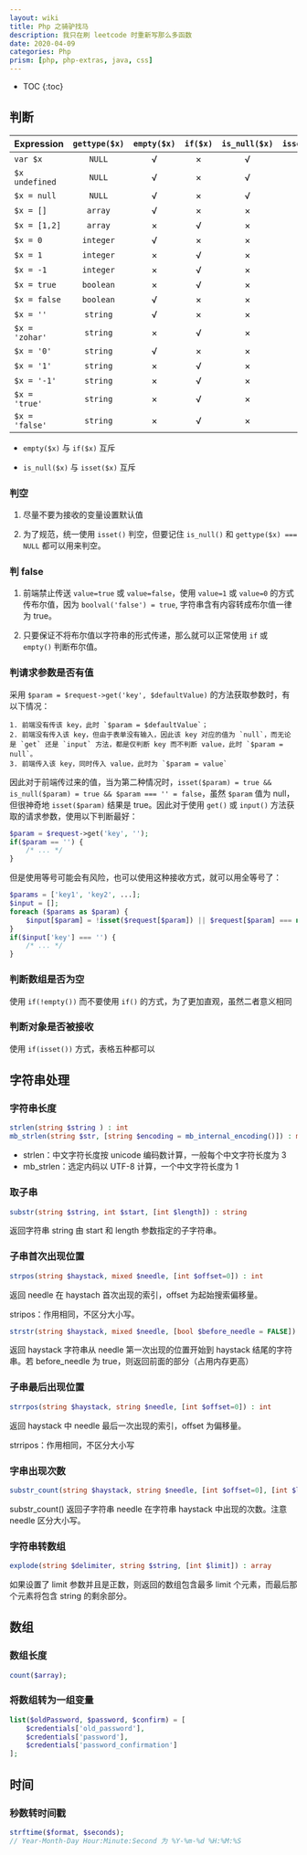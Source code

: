 ```yaml
---
layout: wiki
title: Php 之骑驴找马
description: 我只在刷 leetcode 时重新写那么多函数
date: 2020-04-09
categories: Php
prism: [php, php-extras, java, css]
---
```


* TOC
{:toc}

## 判断

| Expression     | `gettype($x)` | `empty($x)` | `if($x)` | `is_null($x)` | `isset($x)` |
|:---------------|:-------------:|:-----------:|:--------:|:-------------:|:-----------:|
| `var $x`       |    `NULL`     |      √      |    ×     |       √       |      ×      |
| `$x undefined` |    `NULL`     |      √      |    ×     |       √       |      ×      |
| `$x = null`    |    `NULL`     |      √      |    ×     |       √       |      ×      |
| `$x = []`      |    `array`    |      √      |    ×     |       ×       |      √      |
| `$x = [1,2]`   |    `array`    |      ×      |    √     |       ×       |      √      |
| `$x = 0`       |   `integer`   |      √      |    ×     |       ×       |      √      |
| `$x = 1`       |   `integer`   |      ×      |    √     |       ×       |      √      |
| `$x = -1`      |   `integer`   |      ×      |    √     |       ×       |      √      |
| `$x = true`    |   `boolean`   |      ×      |    √     |       ×       |      √      |
| `$x = false`   |   `boolean`   |      √      |    ×     |       ×       |      √      |
| `$x = ''`      |   `string`    |      √      |    ×     |       ×       |      √      |
| `$x = 'zohar'` |   `string`    |      ×      |    √     |       ×       |      √      |
| `$x = '0'`     |   `string`    |      √      |    ×     |       ×       |      √      |
| `$x = '1'`     |   `string`    |      ×      |    √     |       ×       |      √      |
| `$x = '-1'`    |   `string`    |      ×      |    √     |       ×       |      √      |
| `$x = 'true'`  |   `string`    |      ×      |    √     |       ×       |      √      |
| `$x = 'false'` |   `string`    |      ×      |    √     |       ×       |      √      |

* `empty($x)` 与 `if($x)` 互斥

* `is_null($x)` 与 `isset($x)` 互斥

### 判空

1. 尽量不要为接收的变量设置默认值

2. 为了规范，统一使用 `isset()` 判空，但要记住 `is_null()` 和 `gettype($x) === NULL` 都可以用来判空。

### 判 false

1. 前端禁止传送 `value=true` 或 `value=false`，使用 `value=1` 或 `value=0` 的方式传布尔值，因为 `boolval('false') = true`, 字符串含有内容转成布尔值一律为 true。

2. 只要保证不将布尔值以字符串的形式传递，那么就可以正常使用 `if` 或 `empty()` 判断布尔值。

### 判请求参数是否有值

采用 `$param = $request->get('key', $defaultValue)` 的方法获取参数时，有以下情况：

    1. 前端没有传该 key，此时 `$param = $defaultValue`；
    2. 前端没有传入该 key，但由于表单没有输入，因此该 key 对应的值为 `null`，而无论是 `get` 还是 `input` 方法，都是仅判断 key 而不判断 value，此时 `$param = null`。
    3. 前端传入该 key，同时传入 value，此时为 `$param = value` 

因此对于前端传过来的值，当为第二种情况时，`isset($param) = true && is_null($param) = true && $param === '' = false`，虽然 `$param` 值为 null，但很神奇地 `isset($param)` 结果是 true。因此对于使用 `get()` 或 `input()` 方法获取的请求参数，使用以下判断最好：

```php
$param = $request->get('key', '');
if($param == '') {
    /* ... */
}
```

但是使用等号可能会有风险，也可以使用这种接收方式，就可以用全等号了：

```php
$params = ['key1', 'key2', ...];
$input = [];
foreach ($params as $param) {
    $input[$param] = !isset($request[$param]) || $request[$param] === null ? '' : $request[$param];
}
if($input['key'] === '') {
    /* ... */
}
```

### 判断数组是否为空

使用 `if(!empty())` 而不要使用 `if()` 的方式，为了更加直观，虽然二者意义相同

### 判断对象是否被接收

使用 `if(isset())` 方式，表格五种都可以

## 字符串处理

### 字符串长度

```php
strlen(string $string ) : int
mb_strlen(string $str, [string $encoding = mb_internal_encoding()]) : mixed
```

* strlen：中文字符长度按 unicode 编码数计算，一般每个中文字符长度为 3
* mb_strlen：选定内码以 UTF-8 计算，一个中文字符长度为 1

### 取子串

```php
substr(string $string, int $start, [int $length]) : string
```

返回字符串 string 由 start 和 length 参数指定的子字符串。

### 子串首次出现位置

```php
strpos(string $haystack, mixed $needle, [int $offset=0]) : int
```

返回 needle 在 haystach 首次出现的索引，offset 为起始搜索偏移量。

stripos：作用相同，不区分大小写。

```php
strstr(string $haystack, mixed $needle, [bool $before_needle = FALSE]) : string
```

返回 haystack 字符串从 needle 第一次出现的位置开始到 haystack 结尾的字符串。若 before_needle 为 true，则返回前面的部分（占用内存更高）

### 子串最后出现位置

```php
strrpos(string $haystack, string $needle, [int $offset=0]) : int
```

返回 haystack 中 needle 最后一次出现的索引，offset 为偏移量。

strripos：作用相同，不区分大小写

### 字串出现次数

```php
substr_count(string $haystack, string $needle, [int $offset=0], [int $length]) : int
```

substr_count() 返回子字符串 needle 在字符串 haystack 中出现的次数。注意 needle 区分大小写。

### 字符串转数组

```php
explode(string $delimiter, string $string, [int $limit]) : array
```

如果设置了 limit 参数并且是正数，则返回的数组包含最多 limit 个元素，而最后那个元素将包含 string 的剩余部分。

## 数组

### 数组长度

```php
count($array);
```

### 将数组转为一组变量

```php
list($oldPassword, $password, $confirm) = [
    $credentials['old_password'],
    $credentials['password'],
    $credentials['password_confirmation']
];
```

## 时间

### 秒数转时间戳

```php
strftime($format, $seconds);
// Year-Month-Day Hour:Minute:Second 为 %Y-%m-%d %H:%M:%S
```